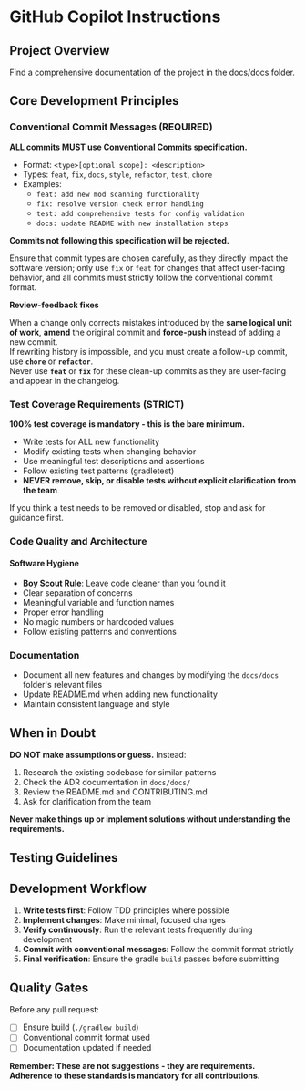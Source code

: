 # GitHub Copilot Instructions

## Project Overview

Find a comprehensive documentation of the project in the docs/docs folder.

## Core Development Principles

### Conventional Commit Messages (REQUIRED)

**ALL commits MUST use [Conventional Commits](https://www.conventionalcommits.org/en/v1.0.0/) specification.**

- Format: `<type>[optional scope]: <description>`
- Types: `feat`, `fix`, `docs`, `style`, `refactor`, `test`, `chore`
- Examples:
  - `feat: add new mod scanning functionality`
  - `fix: resolve version check error handling`
  - `test: add comprehensive tests for config validation`
  - `docs: update README with new installation steps`

**Commits not following this specification will be rejected.**

Ensure that commit types are chosen carefully, as they directly impact the software 
version; only use `fix` or `feat` for changes that affect user-facing behavior, 
and all commits must strictly follow the conventional commit format.

**Review-feedback fixes**

When a change only corrects mistakes introduced by the **same logical unit of work**, **amend** the original commit and **force-push** instead of adding a new commit.  
If rewriting history is impossible, and you must create a follow-up commit, use **`chore`** or **`refactor`**.  
Never use **`feat`** or **`fix`** for these clean-up commits as they are user-facing and appear in the changelog.

### Test Coverage Requirements (STRICT)

**100% test coverage is mandatory - this is the bare minimum.**

- Write tests for ALL new functionality
- Modify existing tests when changing behavior
- Use meaningful test descriptions and assertions
- Follow existing test patterns (gradletest)
- **NEVER remove, skip, or disable tests without explicit clarification from the team**

If you think a test needs to be removed or disabled, stop and ask for guidance first.

### Code Quality and Architecture

#### Software Hygiene
- **Boy Scout Rule**: Leave code cleaner than you found it
- Clear separation of concerns
- Meaningful variable and function names
- Proper error handling
- No magic numbers or hardcoded values
- Follow existing patterns and conventions

### Documentation

- Document all new features and changes by modifying the `docs/docs` folder's relevant files
- Update README.md when adding new functionality
- Maintain consistent language and style

## When in Doubt

**DO NOT make assumptions or guess.** Instead:

1. Research the existing codebase for similar patterns
2. Check the ADR documentation in `docs/docs/`
3. Review the README.md and CONTRIBUTING.md
4. Ask for clarification from the team

**Never make things up or implement solutions without understanding the requirements.**

## Testing Guidelines

## Development Workflow

1. **Write tests first**: Follow TDD principles where possible
2. **Implement changes**: Make minimal, focused changes
3. **Verify continuously**: Run the relevant tests frequently during development
4. **Commit with conventional messages**: Follow the commit format strictly
5. **Final verification**: Ensure the gradle `build` passes before submitting

## Quality Gates

Before any pull request:
- [ ] Ensure build (`./gradlew build`)
- [ ] Conventional commit format used
- [ ] Documentation updated if needed

**Remember: These are not suggestions - they are requirements. Adherence to these standards is mandatory for all contributions.**
